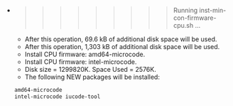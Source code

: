 * >>>>>>>>> Running inst-min-con-firmware-cpu.sh ...
  * After this operation, 69.6 kB of additional disk space will be used.
  * After this operation, 1,303 kB of additional disk space will be used.
  * Install CPU firmware: amd64-microcode.
  * Install CPU firmware: intel-microcode.
  * Disk size = 1299820K. Space Used = 2576K.
  * The following NEW packages will be installed:
  ```bash
  amd64-microcode
  intel-microcode iucode-tool
  ```
